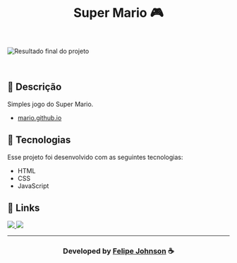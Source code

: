 <h1 align="center">
  Super Mario 🎮 
</h1>

<br>

![Resultado final do projeto](https://user-images.githubusercontent.com/112385665/187744795-4bf6381d-c74c-41e5-a792-57c11af8dadc.png)

<br>

## 📝 Descrição 

Simples jogo do Super Mario. 

-  [mario.github.io](https://felipejohnsonn.github.io/Mario/)

## 🚀 Tecnologias

Esse projeto foi desenvolvido com as seguintes tecnologias:

- HTML
- CSS
- JavaScript

## 🔗 Links

 
 <a href="https://www.instagram.com/felipee_johnsonn/" alt="Instagram">
  <img src="https://img.shields.io/badge/-Instagram-0A66C2?style=for-the-badge&logo=Instagram&logoColor=FFFFFF&link=https://www.instagram.com/felipee_johnsonn/"/> 
 </a>

  <a href="https://felipee-johnson.web.app/" alt="Portfolio">
  <img src="https://img.shields.io/badge/my_portfolio-000?style=for-the-badge&logo=ko-fi&logoColor=white&link=https://felipee-johnson.web.app/"/>
 </a>

 </p>

-----

  <h3 align="center"> Developed by <a href="https://felipee-johnson.web.app/">Felipe Johnson</a> ☕</h3>
